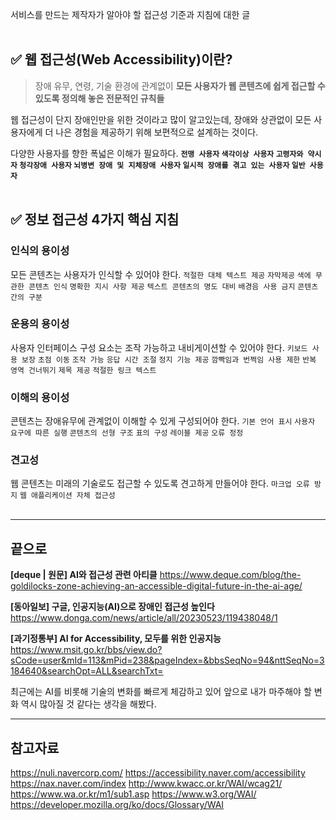 <p>서비스를 만드는 제작자가 알아야 할 접근성 기준과 지침에 대한 글
<br /><br /></p>
<h2 id="✅-웹-접근성web-accessibility이란">✅ 웹 접근성(Web Accessibility)이란?</h2>
<blockquote>
<p>장애 유무, 연령, 기술 환경에 관계없이 <strong>모든 사용자가 웹 콘텐츠에 쉽게 접근할 수 있도록 정의해 놓은 전문적인 규칙들</strong></p>
</blockquote>
<p>웹 접근성이 단지 장애인만을 위한 것이라고 많이 알고있는데, 장애와 상관없이 모든 사용자에게 더 나은 경험을 제공하기 위해 보편적으로 설계하는 것이다.</p>
<p>다양한 사용자를 향한 폭넓은 이해가 필요하다.
<strong><code>전맹 사용자</code> <code>색각이상 사용자</code> <code>고령자와 약시자</code> <code>청각장애 사용자</code> <code>뇌병변 장애 및 지체장애 사용자</code> <code>일시적 장애를 겪고 있는 사용자</code> <code>일반 사용자</code></strong> 
<br /><br /></p>
<h2 id="✅-정보-접근성-4가지-핵심-지침">✅ 정보 접근성 4가지 핵심 지침</h2>
<h3 id="인식의-용이성">인식의 용이성</h3>
<p>모든 콘텐츠는 사용자가 인식할 수 있어야 한다.
<code>적절한 대체 텍스트 제공</code> <code>자막제공</code> <code>색에 무관한 콘텐츠 인식</code> <code>명확한 지시 사항 제공</code> <code>텍스트 콘텐츠의 명도 대비</code> <code>배경음 사용 금지</code> <code>콘텐츠 간의 구분</code> </p>
<h3 id="운용의-용이성">운용의 용이성</h3>
<p>사용자 인터페이스 구성 요소는 조작 가능하고 내비게이션할 수 있어야 한다.
<code>키보드 사용 보장</code> <code>초점 이동</code> <code>조작 가능</code> <code>응답 시간 조절</code> <code>정지 기능 제공</code> <code>깜빡임과 번쩍임 사용 제한</code> <code>반복 영역 건너뛰기</code> <code>제목 제공</code> <code>적절한 링크 텍스트</code> </p>
<h3 id="이해의-용이성">이해의 용이성</h3>
<p>콘텐츠는 장애유무에 관계없이 이해할 수 있게 구성되어야 한다.
<code>기본 언어 표시</code> <code>사용자 요구에 따른 실행</code> <code>콘텐츠의 선형 구조</code> <code>표의 구성</code> <code>레이블 제공</code> <code>오류 정정</code></p>
<h3 id="견고성">견고성</h3>
<p>웹 콘텐츠는 미래의 기술로도 접근할 수 있도록 견고하게 만들어야 한다.
<code>마크업 오류 방지</code> <code>웹 애플리케이션 자체 접근성</code>
<br /><br /></p>
<hr />
<h2 id="끝으로">끝으로</h2>
<p><strong>[deque | 원문] AI와 접근성 관련 아티클</strong>
<a href="https://www.deque.com/blog/the-goldilocks-zone-achieving-an-accessible-digital-future-in-the-ai-age/">https://www.deque.com/blog/the-goldilocks-zone-achieving-an-accessible-digital-future-in-the-ai-age/</a></p>
<p><strong>[동아일보] 구글, 인공지능(AI)으로 장애인 접근성 높인다</strong>
<a href="https://www.donga.com/news/article/all/20230523/119438048/1">https://www.donga.com/news/article/all/20230523/119438048/1</a></p>
<p><strong>[과기정통부] AI for Accessibility, 모두를 위한 인공지능</strong>
<a href="https://www.msit.go.kr/bbs/view.do?sCode=user&amp;mId=113&amp;mPid=238&amp;pageIndex=&amp;bbsSeqNo=94&amp;nttSeqNo=3184640&amp;searchOpt=ALL&amp;searchTxt=">https://www.msit.go.kr/bbs/view.do?sCode=user&amp;mId=113&amp;mPid=238&amp;pageIndex=&amp;bbsSeqNo=94&amp;nttSeqNo=3184640&amp;searchOpt=ALL&amp;searchTxt=</a></p>
<p>최근에는 AI를 비롯해 기술의 변화를 빠르게 체감하고 있어 앞으로 내가 마주해야 할 변화 역시 많아질 것 같다는 생각을 해봤다.</p>
<hr />
<h2 id="참고자료">참고자료</h2>
<p><a href="https://nuli.navercorp.com/">https://nuli.navercorp.com/</a>
<a href="https://accessibility.naver.com/accessibility">https://accessibility.naver.com/accessibility</a>
<a href="https://nax.naver.com/index">https://nax.naver.com/index</a>
<a href="http://www.kwacc.or.kr/WAI/wcag21/">http://www.kwacc.or.kr/WAI/wcag21/</a>
<a href="https://www.wa.or.kr/m1/sub1.asp">https://www.wa.or.kr/m1/sub1.asp</a>
<a href="https://www.w3.org/WAI/">https://www.w3.org/WAI/</a>
<a href="https://developer.mozilla.org/ko/docs/Glossary/WAI">https://developer.mozilla.org/ko/docs/Glossary/WAI</a></p>